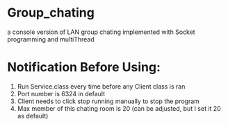 # Group_chating
a console version of LAN group chating implemented with Socket programming and multiThread


# Notification Before Using:
  1. Run Service.class every time before any Client class is ran
  2. Port number is 6324 in default
  3. Client needs to click stop running manually to stop the program
  4. Max member of this chating room is 20 (can be adjusted, but I set it 20 as default)

